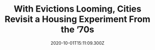 ---
childof: reporting
contenttype: updates
contentcat: media
title: With Evictions Looming, Cities Revisit a Housing Experiment From the ’70s
date: 2020-10-01T15:11:09.300Z
postauthorname: Clyde Haberman
outlet: The New York Times
link: https://www.nytimes.com/2020/10/01/us/coronavirus-evictions.html
thumb: video-capture.png
listSummary: As a housing crisis set off by the Covid-19 pandemic has put low-income tenants at risk of eviction, a counterintuitive proposal to help renters buy their apartments has emerged. It’s an idea that originated during a 1970s eviction battle in San Francisco.
---